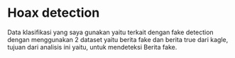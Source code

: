# Hoax detection
Data klasifikasi yang saya gunakan yaitu terkait dengan fake detection dengan menggunakan 2 dataset yaitu berita fake dan berita true dari kagle, tujuan dari analisis ini yaitu, untuk mendeteksi Berita fake.
